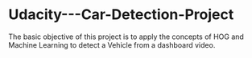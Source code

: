 # Udacity---Car-Detection-Project

The basic objective of this project is to apply the concepts of HOG and Machine Learning to detect a Vehicle from a dashboard video. 
